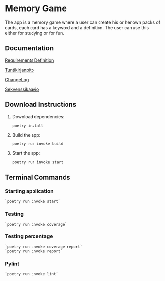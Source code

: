 # Memory Game

The app is a memory game where a user can create his or her own packs of cards, each card has a keyword and a definition. The user can use this either for studying or for fun.

## Documentation

[Requirements Definition](./memorygame/RequirementDefinition.md)

[Tuntikirjanpito](./memorygame/tuntikirjanpito.md)

[ChangeLog](./changelog.md)

[Sekvenssikaavio](./memorygame/game_sequence.md)

## Download Instructions

1. Download dependencies:

   `poetry install`

2. Build the app:

   `poetry run invoke build`

3. Start the app:

   `poetry run invoke start`

## Terminal Commands

### Starting application

    `poetry run invoke start`

### Testing

    `poetry run invoke coverage`

### Testing percentage

    `poetry run invoke coverage-report`
    `poetry run invoke report`

### Pylint

    `poetry run invoke lint`
